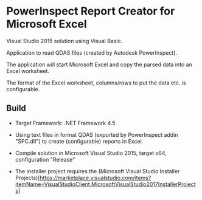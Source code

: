 # PowerInspect Report Creator for Microsoft Excel

Visual Studio 2015 solution using Visual Basic.

Application to read QDAS files (created by Autodesk PowerInspect).

The application will start Microsoft Excel and copy the parsed data into an Excel worksheet.

The format of the Excel worksheet, columns/rows to put the data etc. is configurable.


## Build

* Target Framework: .NET Framework 4.5

* Using text files in format QDAS (exported by PowerInspect addin "SPC.dll") to create (configurable) reports in Excel.

* Compile solution in  Microsoft Visual Studio 2015, target x64, configuration "Release"

* The installer project requires the (Microsoft Visual Studio Installer Projects)[https://marketplace.visualstudio.com/items?itemName=VisualStudioClient.MicrosoftVisualStudio2017InstallerProjects]
